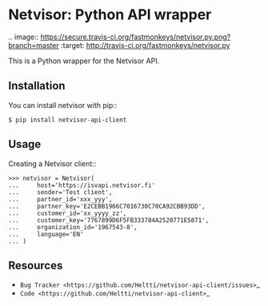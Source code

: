 Netvisor: Python API wrapper
============================

.. image:: https://secure.travis-ci.org/fastmonkeys/netvisor.py.png?branch=master
   :target: http://travis-ci.org/fastmonkeys/netvisor.py

This is a Python wrapper for the Netvisor API.

Installation
------------

You can install netvisor with pip::

    $ pip install netvisor-api-client

Usage
-----

Creating a Netvisor client::

    >>> netvisor = Netvisor(
    ...     host='https://isvapi.netvisor.fi'
    ...     sender='Test client',
    ...     partner_id='xxx_yyy',
    ...     partner_key='E2CEBB1966C7016730C70CA92CBB93DD',
    ...     customer_id='xx_yyyy_zz',
    ...     customer_key='7767899D6F5FB333784A2520771E5871',
    ...     organization_id='1967543-8',
    ...     language='EN'
    ... )


Resources
---------

* `Bug Tracker <https://github.com/Heltti/netvisor-api-client/issues>`_
* `Code <https://github.com/Heltti/netvisor-api-client>`_
